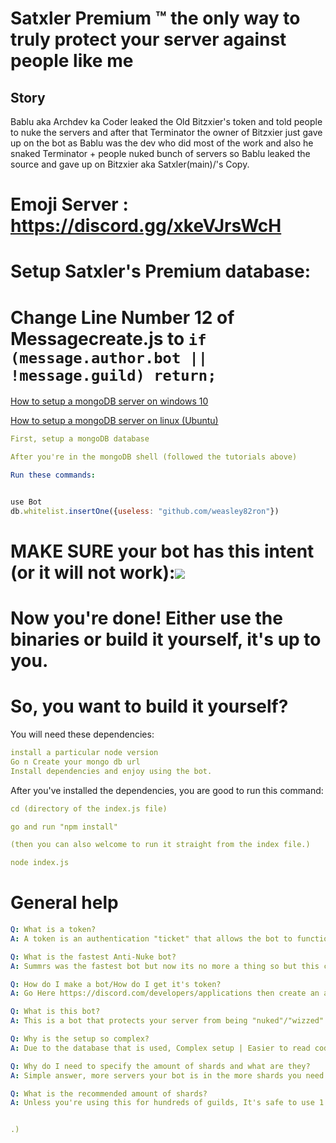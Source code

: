 # Satxler Premium  ™️ the only way to truly protect your server against people like me

## Story
Bablu aka Archdev ka Coder leaked the Old Bitzxier's token and told people to nuke the servers and after that Terminator the owner of Bitzxier just gave up on the bot as Bablu was the dev who did most of the work and also he snaked Terminator + people nuked bunch of servers so Bablu leaked the source and gave up on Bitzxier aka Satxler(main)/'s Copy.

# Emoji Server : https://discord.gg/xkeVJrsWcH
# Setup Satxler's Premium database:
# Change Line Number 12 of Messagecreate.js to `if (message.author.bot || !message.guild) return;`
[How to setup a mongoDB server on windows 10](https://youtu.be/ABAOvvBh99w)

[How to setup a mongoDB server on linux (Ubuntu)](https://youtu.be/JTvGImRESzg)

```YAML
First, setup a mongoDB database

After you're in the mongoDB shell (followed the tutorials above)

Run these commands:
```
```javascript

use Bot
db.whitelist.insertOne({useless: "github.com/weasley82ron"})
```

# MAKE SURE your bot has this intent (or it will not work):<img src="Intent.png">

# Now you're done! Either use the binaries or build it yourself, it's up to you.

# So, you want to build it yourself?

You will need these dependencies:

```YAML
install a particular node version 
Go n Create your mongo db url
Install dependencies and enjoy using the bot.
```

After you've installed the dependencies, you are good to run this command:

```YAML
cd (directory of the index.js file)

go and run "npm install"

(then you can also welcome to run it straight from the index file.)

node index.js
```


# General help

```YAML
Q: What is a token?
A: A token is an authentication "ticket" that allows the bot to function.

Q: What is the fastest Anti-Nuke bot?
A: Summrs was the fastest bot but now its no more a thing so but this code is the fastest.

Q: How do I make a bot/How do I get it's token?
A: Go Here https://discord.com/developers/applications then create an application (if you don't know how use youtube.)

Q: What is this bot?
A: This is a bot that protects your server from being "nuked"/"wizzed"

Q: Why is the setup so complex?
A: Due to the database that is used, Complex setup | Easier to read code (kinda my codes pretty bad)

Q: Why do I need to specify the amount of shards and what are they?
A: Simple answer, more servers your bot is in the more shards you need.

Q: What is the recommended amount of shards?
A: Unless you're using this for hundreds of guilds, It's safe to use 1.


.)
```

